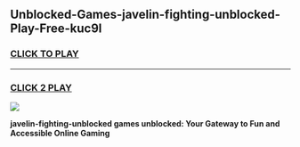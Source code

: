 
## Unblocked-Games-javelin-fighting-unblocked-Play-Free-kuc9l
<h3>
<a href="https://premium76.site?title=javelin-fighting-unblocked&ref=19M">CLICK TO PLAY</a></h3>
<hr>

<h3>
<a href="https://premium76.site?title=javelin-fighting-unblocked&ref=19M">CLICK 2 PLAY</a>
  
</h3>

<a href="https://premium76.site?title=javelin-fighting-unblocked&ref=19M"><img src="https://clearcache.store/games.png"></a>


**javelin-fighting-unblocked games unblocked: Your Gateway to Fun and Accessible Online Gaming**
